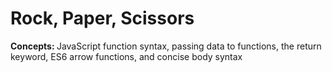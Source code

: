 # Rock, Paper, Scissors 
<strong>Concepts: </strong> JavaScript function syntax, passing data to functions, the return keyword, ES6 arrow functions, and concise body syntax


  



